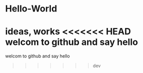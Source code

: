 # Hello-World
ideas, works
<<<<<<< HEAD
welcom to github and say hello
=======
welcom to github and say hello
>>>>>>> dev
